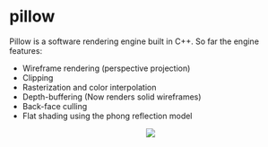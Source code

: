 # pillow

Pillow is a software rendering engine built in C++. So far the engine features:

- Wireframe rendering (perspective projection)
- Clipping
- Rasterization and color interpolation
- Depth-buffering (Now renders solid wireframes)
- Back-face culling
- Flat shading using the phong reflection model


<p align="center">
  <img src="https://raw.githubusercontent.com/zzef/pillow/master/docs/sample3.gif">
</p>

